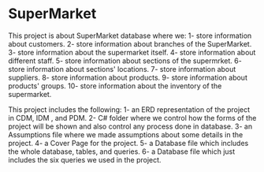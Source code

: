 # SuperMarket
This project is about SuperMarket database where we:
    1- store information about customers.
    2- store information about branches of the SuperMarket.
    3- store information about the supermarket itself.
    4- store information about different staff.
    5- store information about sections of the supermrket.
    6- store information about sections' locations.
    7- store information about suppliers.
    8- store information about products.
    9- store information about products' groups.
    10- store information about the inventory of the supermarket.

This project includes the following:
    1- an ERD representation of the project in CDM, IDM , and PDM.
    2- C# folder where we control how the forms of the project will be shown and also control any process done in database.
    3- an Assumptions file where we made assumptions about some details in the project.
    4- a Cover Page for the project.
    5- a Database file which includes the whole database, tables, and queries.
    6- a Database file which just includes the six queries we used in the project.
